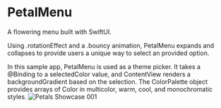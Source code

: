 # PetalMenu
A flowering menu built with SwiftUI. 

Using .rotationEffect and a .bouncy animation, PetalMenu expands and collapses to provide users a unique way to select an provided option.

In this sample app, PetalMenu is used as a theme picker. It takes a @Binding to a selectedColor value, and ContentView renders a backgroundGradient based on the selection. The ColorPalette object provides arrays of Color in multicolor, warm, cool, and monochromatic styles.
![Petals Showcase 001](https://github.com/bodhichristian/PetalMenu/assets/110639779/72aa1ef4-df10-4b5c-b202-438ab38440e6)
